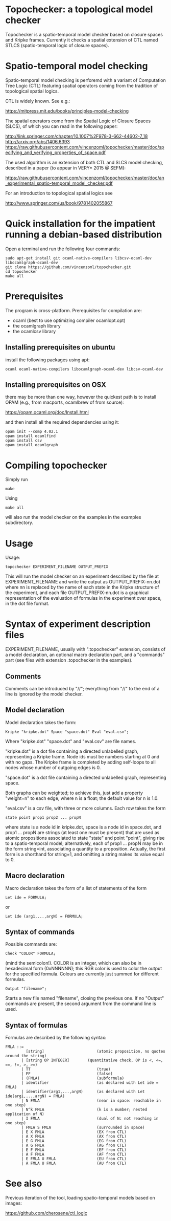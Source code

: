 Topochecker: a topological model checker
========================================

Topochecker is a spatio-temporal model checker based on closure spaces
and Kripke frames. Currently it checks a spatial extension of CTL
named STLCS (spatio-temporal logic of closure spaces).

Spatio-temporal model checking
==============================

Spatio-temporal model checking is perforemd with a variant of
Computation Tree Logic (CTL) featuring spatial operators coming from the
tradition of topological spatial logics.

CTL is widely known. See e.g.:

https://mitpress.mit.edu/books/principles-model-checking

The spatial operators come from the Spatial Logic of Closure Spaces
(SLCS), of which you can read in the following paper:

http://link.springer.com/chapter/10.1007%2F978-3-662-44602-7_18
http://arxiv.org/abs/1406.6393
https://raw.githubusercontent.com/vincenzoml/topochecker/master/doc/specifying_and_verifying_properties_of_space.pdf

The used algorithm is an extension of both CTL and SLCS model checking, described in a paper (to appear in VERY* 2015 @ SEFM):

https://raw.githubusercontent.com/vincenzoml/topochecker/master/doc/an_experimental_spatio-temporal_model_checker.pdf

For an introduction to topological spatial logics see

http://www.springer.com/us/book/9781402055867


Quick installation for the impatient running a debian-based distribution
========================================================================

Open a terminal and run the following four commands:

```
sudo apt-get install git ocaml-native-compilers libcsv-ocaml-dev libocamlgraph-ocaml-dev
git clone https://github.com/vincenzoml/topochecker.git 
cd topochecker
make all
```

Prerequisites
=============

The program is cross-platform. Prerequisites for compilation are:

- ocaml (best to use optimizing compiler ocamlopt.opt)
- the ocamlgraph library
- the ocamlcsv library


Installing prerequisites on ubuntu
----------------------------------

install the following packages using apt:

`ocaml ocaml-native-compilers libocamlgraph-ocaml-dev libcsv-ocaml-dev`


Installing prerequisites on OSX
-------------------------------

there may be more than one way, however the quickest path is to
install OPAM (e.g., from macports, ocamlbrew of from source):

https://opam.ocaml.org/doc/Install.html

and then install all the required dependencies using it:

```
opam init --comp 4.02.1
opam install ocamlfind
opam install csv
opam install ocamlgraph
```

Compiling topochecker
=====================

Simply run

`make`

Using

`make all`

will also run the model checker on the examples in
the examples subdirectory.


Usage
=====

Usage:

`topochecker EXPERIMENT_FILENAME OUTPUT_PREFIX`

This will run the model checker on an experiment described by the file
at EXPERIMENT_FILENAME and write the output as OUTPUT_PREFIX-nn.dot
where nn is replaced by the name of each state in the Kripke structure
of the experiment, and each file OUTPUT_PREFIX-nn.dot is a graphical
representation of the evaluation of formulas in the experiment over
space, in the dot file format.


Syntax of experiment description files
======================================

EXPERIMENT_FILENAME, usually with ".topochecker" extension, consists
of a model declaration, an optional macro declaration part, and a
"commands" part (see files with extension .topochecker in the
examples).

Comments
--------

Comments can be introduced by "//"; everything from "//" to the end of
a line is ignored by the model checker.


Model declaration
-----------------

Model declaration takes the form:

`Kripke "kripke.dot" Space "space.dot" Eval "eval.csv";`

Where "kripke.dot" "space.dot" and "eval.csv" are file names.

"kripke.dot" is a dot file containing a directed unlabelled graph,
representing a Kripke frame. Node ids must be numbers starting at 0
and with no gaps. The Kripke frame is completed by adding self-loops
to all nodes whose number of outgoing edges is 0.

"space.dot" is a dot file containing a directed unlabelled graph,
representing space.

Both graphs can be weighted; to achieve this, just add a property
"weight=n" to each edge, where n is a float; the default value for n
is 1.0.

"eval.csv" is a csv file, with three or more columns. Each row takes
the form

`state point prop1 prop2 ... propN`

where state is a node id in kripke.dot, space is a node id in
space.dot, and prop1 ... propN are strings (at least one must be
present) that are used as atomic propositions associated to state
"state" and point "point", giving rise to a spatio-temporal model;
alternatively, each of prop1 ... propN may be in the form string=int,
associating a quantity to a proposition. Actually, the first form is a
shorthand for string=1, and omitting a string makes its value equal to
0.


Macro declaration
-----------------

Macro declaration takes the form of a list of statements of the form

`Let ide = FORMULA;`

or

`Let ide (arg1,...,argN) = FORMULA;`


Syntax of commands
------------------

Possible commands are:

`Check "COLOR" FORMULA;`

(mind the semicolon!). COLOR is an integer, which can also be in hexadecimal form (0xNNNNNN); this RGB color is used to color the output for the specified formula. Colours are currently just summed for different formulas.

`Output "filename";`

Starts a new file named "filename", closing the previous one. If no
"Output" commands are present, the second argument from the command
line is used.

Syntax of formulas
------------------

Formulas are described by the following syntax:

```
FMLA ::=
         [string]                       (atomic proposition, no quotes around the string)
       | [string OP INTEGER]		(quantitative check, OP is <, <=, ==, !=, >, >=)
       | TT                             (true)
       | FF                             (false)
       | (FMLA)                         (subformula)
       | identifier                     (as declared with Let ide = FMLA)
       | identifier(arg1,...,argN)      (as declared with Let ide(arg1,...,argN) = FMLA)
       | N FMLA                         (near in space: reachable in one step)
       | N^k FMLA                       (k is a number; nested application of N)
       | I FMLA                         (dual of N: not reaching in one step)
       | FMLA S FMLA                    (surrounded in space)
       | E X FMLA                       (EX from CTL)
       | A X FMLA                       (AX from CTL)
       | E G FMLA                       (EG from CTL)            
       | A G FMLA                       (AG from CTL)
       | E F FMLA                       (EF from CTL)
       | A F FMLA                       (AF from CTL)
       | E FMLA U FMLA                  (EU from CTL)
       | A FMLA U FMLA                  (AU from CTL)
```

See also
========

Previous iteration of the tool, loading spatio-temporal models based
on images:

https://github.com/cherosene/ctl_logic
